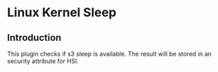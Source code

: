 Linux Kernel Sleep
==================

Introduction
------------

This plugin checks if s3 sleep is available. The result will be stored in an
security attribute for HSI.
